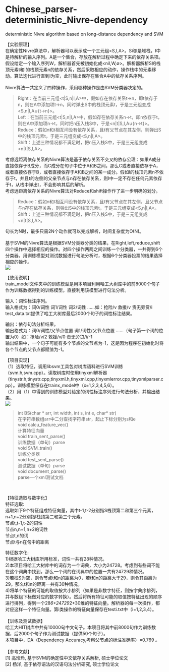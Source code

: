 # Chinese_parser-deterministic_Nivre-dependency
deterministic Nivre algorithm based on long-distance dependency and SVM

【实验原理】</br>
在确定性Nivre算法中，解析器可以表示成一个三元组<S,I,A>。S和I是堆栈，I中是待解析的输入序列。A是一个集合，存放在解析过程中确定下来的依存关系项。假设给定一个输入序列W，解析器首先被初始化成<nil,W,∅>。解析器解析S的栈顶元素t和I的栈顶元素n的依存关系，然后采取相应的动作，操作栈中的元素移动。算法迭代进行直到I为空，此时输出保存在集合A中的依存关系序列。</br>
</br>
Nivre算法一共定义了四种操作，采用哪种操作是由SVM分类器决定的。</br>
>Right：在当前三元组<t|S,n|I,A>中，假如存在依存关系t→n，即t依存于n，则在A中添加项t→n，同时弹出S中的栈顶元素t，于是三元组变成<S,n|I,A∪{t→n}>。</br>
>Left：在当前三元组<t|S,n|I,A>中，假如存在依存关系n→t，即n依存于t，则在A中添加项n→t，同时把n压入栈S中，于是<n|t|S,I,A∪{n→t}>。</br>
>Reduce：假如n和t相互间没有依存关系，且t有父节点在其左侧，则弹出S中的栈顶元素t，于是三元组变成<S,n|I,A>。</br>
>Shift：上述三种情况都不满足时，把n压入栈S中，于是三元组变成<n|t|S,I,A>。</br>

考虑远距离依存关系的Nivre算法是基于依存关系不交叉的依存公理：如果A成分直接依存于B成分，而C成分在句子中位于A和B之间，那么C或者直接依存于A，或者直接依存于B，或者直接依存于A和B之间的某一成分。假如I的栈顶元素n不依存于t，并且t的左侧的父亲节点与n存在依存关系，则I中一定不存在任何元素依存于t，从栈中弹出t，不会影响其后的解析。</br>
考虑远距离依存关系的Nivre算法对Reduce和shift操作作了进一步明确的划分。</br>
>Reduce：假如n和t相互间没有依存关系，且t有父节点在其左侧，且父节点与n存在依存关系，则弹出S中的栈顶元素t，于是三元组变成<S,n|I,A>。</br>
>Shift：上述三种情况都不满足时，把n压入栈S中，于是三元组变成<n|t|S,I,A>。</br>

句长为N时，最多只需2N个动作就可以完成解析，时间复杂度为O(N)。</br>
</br>
基于SVM的Nivre算法是根据SVM分类器分类的结果，在Right,left,reduce,shift四个操作中选择相应的操作。对四个操作两两之间训练一个分类器，一共得到6个分类器。用训练模型对测试数据进行句法分析时，根据6个分类器投票的结果选择相应的操作。</br>
![](https://github.com/rindesu/Chinese_parser-deterministic_Nivre-dependency/tree/master/img/nivre.png)
 
【使用说明】</br>
train_model文件夹中的训练模型是用本项目利用哈工大树库中的前8000个句子作为训练数据得到的训练模型。直接利用该模型进行句法分析。</br>

输入：词性标注序列。</br>
输入格式为：词0/词性 词1/词性 词2/词性 ……如：抢险/v 救援/v 责无旁贷/i</br>
test_data.txt提供了哈工大树库最后2000个句子的词性标注结果。</br>

输出：依存句法分析结果。</br>
输出格式为：词0/词性/父节点位置 词1/词性/父节点位置 ……（句子第一个词的位置为0）如：抢险/v/2 救援/v/0 责无旁贷/i/-1</br>
输出结果中，一个句子可能有多个节点的父节点为-1，这是因为程序在初始化时将各个节点的父节点都赋值为-1。</br>
 
【项目实现】</br>
（1）选取特征，调用libsvm工具包对树库语料进行SVM训练（svm.h,svm.cpp）。读取树库时使用tinyxml解析器（tinystr.h,tinystr.cpp,tinyxml.h,tinyxml.cpp,tinyxmlerror.cpp,tinyxmlparser.cpp）。训练模型保存在trainx_model中（x=1,2,3,4,5,6）。</br>
（2）用（1）中得到的训练模型对给定的词性标注序列进行句法分析，并输出结果。</br>
![](https://github.com/rindesu/Chinese_parser-deterministic_Nivre-dependency/tree/master/img/project_frame.png)
>int BS(char * arr, int width, int s, int e, char* str)</br>
在字符串数组arr中二分查找字符串str，起止下标分别为s和e</br>
>void calcu_feature_vec()</br>
计算特征向量</br>
>void train_sent_parse()</br>
训练数据（单句）parse</br>
>void SVM_train()</br>
训练分类器</br>
>void test_sent_parse()</br>
测试数据（单句）parse</br>
>void document_parse()</br>
parse一个xml测试文档</br>
</br>

【特征选取与数字化】</br>
特征选取:</br>
选取如下9个特征组成特征向量，其中t-1,t-2分别指S栈顶第二和第三个元素，n+1,n+2分别指I栈顶第二和第三个元素。</br>
节点t,t-1,t-2的词性</br>
节点n,n+1,n+2的词性</br>
节点t,n的词</br>
节点t与n在句中的距离</br>

特征数字化:</br>
1)根据哈工大树库所用标准，词性一共有28种情况。</br>
2)本项目将哈工大树库中的词存为一个词典，大小为24728。考虑到有些词不能在这个词典中找到，那么一个词的在词典中的位置一共有24729种情况。</br>
3)若栈S为空，则令节点t和n的距离为0，若t和n的距离大于29，则令其距离为29。那么t和n的距离一共有30种情况。</br>
4)将单个特征的可能的取值按大小排列（如果是非数字特征，则按字典序排列，并与数组下标做对应的数字转换）。然后将所有特征可能的取值按特征出现的顺序进行排列，得到一个28*6+24729*2+30维的特征向量。解析器的每一次操作，都对应这样一个特征向量。第i类操作的特征向量保存在testi.txt中（i=1,2,3,4）。</br>
</br>
【训练及测试数据】</br>
哈工大HIT树库中共有10000句中文句子。本项目将其中前8000句作为训练数据，后2000个句子作为测试数据（提供50个句子）。</br>
本项目中，DA（Dependency Accuracy,考察父节点的标注准确率）=0.769 。</br>
</br>
【参考文献】</br>
[1] 高玲玲, 基于SVM的确定性中文依存关系解析, 硕士学位论文</br>
[2] 杨洋, 基于依存语法的汉语句法分析研究, 硕士学位论文</br>


